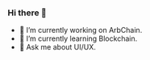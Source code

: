 ### Hi there 👋

- 🔭 I’m currently working on ArbChain.
- 🌱 I’m currently learning Blockchain.
- 💬 Ask me about UI/UX.


